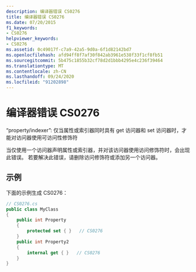 ```yaml
---
description: 编译器错误 CS0276
title: 编译器错误 CS0276
ms.date: 07/20/2015
f1_keywords:
- CS0276
helpviewer_keywords:
- CS0276
ms.assetid: 0c49017f-c7a9-42a5-9d0a-6f1d82142bd7
ms.openlocfilehash: afd94ff8f7af30f842ab3961e538f33f1cf8fb51
ms.sourcegitcommit: 5b475c1855b32cf78d2d1bbb4295e4c236f39464
ms.translationtype: MT
ms.contentlocale: zh-CN
ms.lasthandoff: 09/24/2020
ms.locfileid: "91202898"
---
```

# <a name="compiler-error-cs0276"></a>编译器错误 CS0276

“property/indexer”: 仅当属性或索引器同时具有 get 访问器和 set 访问器时，才能对访问器使用可访问性修饰符  
  
 当仅使用一个访问器声明属性或索引器，并对该访问器使用访问修饰符时，会出现此错误。 若要解决此错误，请删除访问修饰符或添加另一个访问器。  
  
## <a name="example"></a>示例  

 下面的示例生成 CS0276：  
  
```csharp  
// CS0276.cs  
public class MyClass  
{  
    public int Property  
    {  
        protected set { }   // CS0276  
    }  
    public int Property2  
    {  
        internal get { }   // CS0276  
    }  
}  
```
